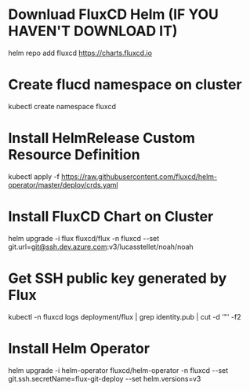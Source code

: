 # Downluad FluxCD Helm (IF YOU HAVEN'T DOWNLOAD IT)
helm repo add fluxcd https://charts.fluxcd.io

# Create flucd namespace on cluster
kubectl create namespace fluxcd

# Install HelmRelease Custom Resource Definition 
kubectl apply -f https://raw.githubusercontent.com/fluxcd/helm-operator/master/deploy/crds.yaml

# Install FluxCD Chart on Cluster
helm upgrade -i flux fluxcd/flux -n fluxcd --set git.url=git@ssh.dev.azure.com:v3/lucasstellet/noah/noah 

# Get SSH public key generated by Flux
kubectl -n fluxcd logs deployment/flux | grep identity.pub | cut -d '"' -f2

# Install Helm Operator
helm upgrade -i helm-operator fluxcd/helm-operator -n fluxcd --set git.ssh.secretName=flux-git-deploy --set helm.versions=v3

<!-- helm upgrade -i helm-operator fluxcd/helm-operator -n fluxcd --set git.ssh.secretName=flux-git-deploy --set configureRepositories.enable=true --set configureRepositories.repositories[0].name=noah --set configureRepositories.repositories[0].url=https://dev.azure.com/lucasstellet/_git/noah  --set configureRepositories.repositories[0].username=lucas.stellet@linkapi.com.br --set configureRepositories.repositories[0].password=28E:vsnh.rdfQYk --set helm.versions=v3 -->


